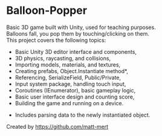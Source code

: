 # Balloon-Popper
Basic 3D game built with Unity, used for teaching purposes.  
Balloons fall, you pop them by touching/clicking on them.  
This project covers the following topics:
- Basic Unity 3D editor interface and components,
- 3D physics, raycasting, and collisions,
- Importing models, materials, and textures,
- Creating prefabs, Object.Instantiate method*,
- Referencing, SerializeField, Public/Private,
- Input system package, handling touch input,
- Coroutines (IEnumerator), basic gameplay logic,
- Basic user interface design and counting score,
- Building the game and running on a device.

* Includes parsing data to the newly instantiated object.

Created by https://github.com/matt-mert
